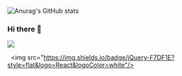 ![Anurag's GitHub stats](https://github-readme-stats.vercel.app/api?username=pdhruby&show_icons=true&theme=radical)

### Hi there 👋
<img src="https://img.shields.io/badge/Android-3DDC84?style=flat-square&logo=Android&logoColor=white"/>


  <img src="https://img.shields.io/badge/jQuery-F7DF1E?style=flat&logo=React&logoColor=white"/>

<!--
**pdhruby/pdhruby** is a ✨ _special_ ✨ repository because its `README.md` (this file) appears on your GitHub profile.

Here are some ideas to get you started:

- 🔭 I’m currently working on ...
- 🌱 I’m currently learning ...
- 👯 I’m looking to collaborate on ...
- 🤔 I’m looking for help with ...
- 💬 Ask me about ...
- 📫 How to reach me: ...
- 😄 Pronouns: ...
- ⚡ Fun fact: ...
-->
